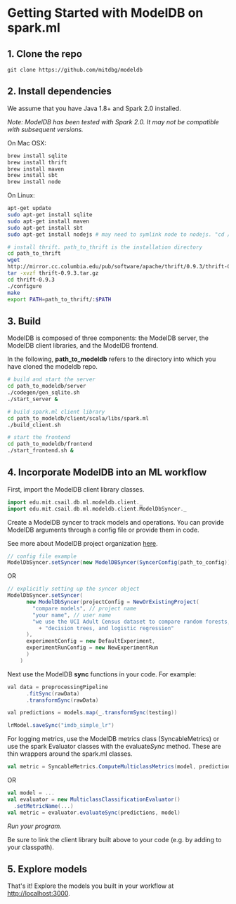 # Getting Started with ModelDB on spark.ml

## 1. Clone the repo

```git
git clone https://github.com/mitdbg/modeldb
```

## 2. Install dependencies
We assume that you have Java 1.8+ and Spark 2.0 installed.

_Note: ModelDB has been tested with Spark 2.0. It may not be compatible with subsequent versions._

On Mac OSX:

```bash
brew install sqlite
brew install thrift
brew install maven
brew install sbt
brew install node

```

On Linux:

```bash
apt-get update
sudo apt-get install sqlite
sudo apt-get install maven
sudo apt-get install sbt
sudo apt-get install nodejs # may need to symlink node to nodejs. "cd /usr/bin; ln nodejs node"

# install thrift. path_to_thrift is the installation directory
cd path_to_thrift
wget
http://mirror.cc.columbia.edu/pub/software/apache/thrift/0.9.3/thrift-0.9.3.tar.gz
tar -xvzf thrift-0.9.3.tar.gz
cd thrift-0.9.3
./configure
make
export PATH=path_to_thrift/:$PATH
```

## 3. Build

ModelDB is composed of three components: the ModelDB server, the ModelDB client libraries, and the ModelDB frontend.

In the following, **path_to_modeldb** refers to the directory into which you have cloned the modeldb repo.

```bash
# build and start the server
cd path_to_modeldb/server
./codegen/gen_sqlite.sh
./start_server &

# build spark.ml client library
cd path_to_modeldb/client/scala/libs/spark.ml
./build_client.sh

# start the frontend
cd path_to_modeldb/frontend
./start_frontend.sh &

```

## 4. Incorporate ModelDB into an ML workflow

First, import the ModelDB client library classes.

```scala
import edu.mit.csail.db.ml.modeldb.client._
import edu.mit.csail.db.ml.modeldb.client.ModelDbSyncer._

```

Create a ModelDB syncer to track models and operations. You can provide ModelDB arguments through a config file or provide them in code.

See more about ModelDB project organization [here]().

```scala
// config file example
ModelDbSyncer.setSyncer(new ModelDBSyncer(SyncerConfig(path_to_config)))
```
OR
```scala
// explicitly setting up the syncer object
ModelDbSyncer.setSyncer(
      new ModelDbSyncer(projectConfig = NewOrExistingProject(
        "compare models", // project name
        "your name", // user name
        "we use the UCI Adult Census dataset to compare random forests, " // project description
          + "decision trees, and logistic regression"
      ),
      experimentConfig = new DefaultExperiment,
      experimentRunConfig = new NewExperimentRun
      )
    )

```

Next use the ModelDB **sync** functions in your code. For example:

```Java
val data = preprocessingPipeline
      .fitSync(rawData)
      .transformSync(rawData)

val predictions = models.map(_.transformSync(testing))

lrModel.saveSync("imdb_simple_lr")
```

For logging metrics, use the ModelDB metrics class (SyncableMetrics) or use the spark Evaluator classes with the evaluate*Sync* method. These are thin wrappers around the spark.ml classes.

```scala
val metric = SyncableMetrics.ComputeMulticlassMetrics(model, predictions, labelCol, predictionCol)

```
OR
```scala
val model = ...
val evaluator = new MulticlassClassificationEvaluator()
  .setMetricName(...)
val metric = evaluator.evaluateSync(predictions, model)
```
<!-- At the end of your workflow, be sure to sync all the data with ModelDB.
```scala
 ModelDbSyncer.sync()
```
-->
_Run your program._

Be sure to link the client library built above to your code (e.g. by adding to your classpath).

## 5. Explore models
That's it! Explore the models you built in your workflow at [http://localhost:3000](http://localhost:3000).
